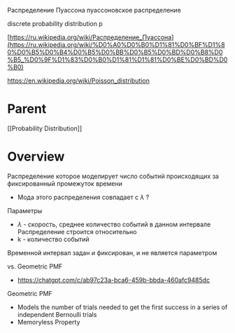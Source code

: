 
Распределение Пуассона
пуассоновское распределение

discrete probability distribution p

[https://ru.wikipedia.org/wiki/Распределение_Пуассона](https://ru.wikipedia.org/wiki/%D0%A0%D0%B0%D1%81%D0%BF%D1%80%D0%B5%D0%B4%D0%B5%D0%BB%D0%B5%D0%BD%D0%B8%D0%B5_%D0%9F%D1%83%D0%B0%D1%81%D1%81%D0%BE%D0%BD%D0%B0)

https://en.wikipedia.org/wiki/Poisson_distribution

# Parent

[[Probability Distribution]]

# Overview

Распределение которое моделирует число событий происходящих за фиксированный промежуток времени
- Мода этого распределения совпадает  с $\lambda$ ?

Параметры
- $\lambda$ - скорость, среднее количество событий в данном интервале
Распределение строится относительно
- k - количество событий

Временной интервал задан и фиксирован, и не является параметром

vs. Geometric PMF
- https://chatgpt.com/c/ab97c23a-bca6-459b-bbda-460afc9485dc

Geometric PMF
- Models the number of trials needed to get the first success in a series of independent Bernoulli trials
- Memoryless Property